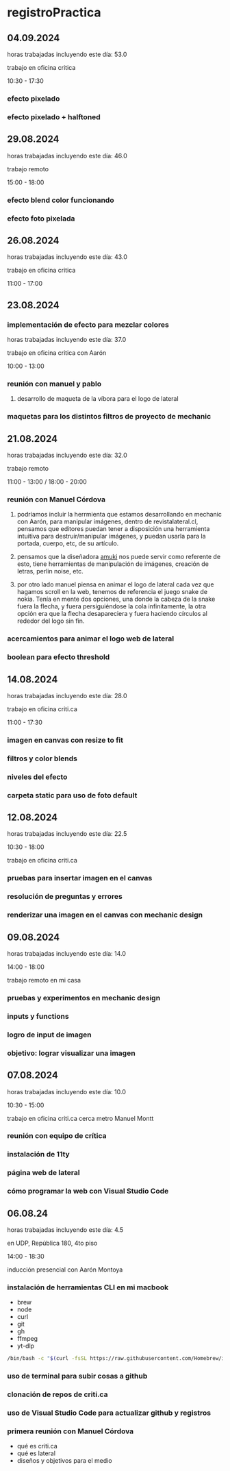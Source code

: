 # registroPractica

## 04.09.2024

horas trabajadas incluyendo este día: 53.0

trabajo en oficina critica

10:30 - 17:30

### efecto pixelado

### efecto pixelado + halftoned

## 29.08.2024

horas trabajadas incluyendo este día: 46.0

trabajo remoto

15:00 - 18:00

### efecto blend color funcionando

### efecto foto pixelada

## 26.08.2024

horas trabajadas incluyendo este día: 43.0

trabajo en oficina critica 

11:00 - 17:00

## 23.08.2024

### implementación de efecto para mezclar colores

horas trabajadas incluyendo este día: 37.0

trabajo en oficina critica con Aarón

10:00 - 13:00

### reunión con manuel y pablo 

1. desarrollo de maqueta de la víbora para el logo de lateral

### maquetas para los distintos filtros de proyecto de mechanic

## 21.08.2024

horas trabajadas incluyendo este día: 32.0

trabajo remoto

11:00 - 13:00 / 18:00 - 20:00

### reunión con Manuel Córdova

1. podríamos incluir la herrmienta que estamos desarrollando en mechanic con Aarón, para manipular imágenes, dentro de revistalateral.cl, pensamos que editores puedan tener a disposición una herramienta intuitiva para destruir/manipular imágenes, y puedan usarla para la portada, cuerpo, etc, de su artículo.

2. pensamos que la diseñadora [amuki](https://amuki.com.ec/amuki-tools/) nos puede servir como referente de esto, tiene herramientas de manipulación de imágenes, creación de letras, perlin noise, etc. 

3. por otro lado manuel piensa en animar el logo de lateral cada vez que hagamos scroll en la web, tenemos de referencia el juego snake de nokia. Tenía en mente dos opciones, una donde la cabeza de la snake fuera la flecha, y fuera persiguiéndose la cola infinitamente, la otra opción era que la flecha desapareciera y fuera haciendo círculos al rededor del logo sin fin.

### acercamientos para animar el logo web de lateral

### boolean para efecto threshold

## 14.08.2024

horas trabajadas incluyendo este día: 28.0

trabajo en oficina criti.ca

11:00 - 17:30

### imagen en canvas con resize to fit

### filtros y color blends

### niveles del efecto

### carpeta static para uso de foto default

## 12.08.2024

horas trabajadas incluyendo este día: 22.5

10:30 - 18:00

trabajo en oficina criti.ca

### pruebas para insertar imagen en el canvas

### resolución de preguntas y errores

### renderizar una imagen en el canvas con mechanic design

## 09.08.2024

horas trabajadas incluyendo este día: 14.0

14:00 - 18:00

trabajo remoto en mi casa

### pruebas y experimentos en mechanic design

### inputs y functions

### logro de input de imagen

### objetivo: lograr visualizar una imagen

## 07.08.2024

horas trabajadas incluyendo este día: 10.0

10:30 - 15:00

trabajo en oficina criti.ca cerca metro Manuel Montt

### reunión con equipo de crítica

### instalación de 11ty

### página web de lateral

### cómo programar la web con Visual Studio Code

## 06.08.24

horas trabajadas incluyendo este día: 4.5

en UDP, República 180, 4to piso

14:00 - 18:30

inducción presencial con Aarón Montoya

### instalación de herramientas CLI en mi macbook

- brew
- node
- curl
- git
- gh
- ffmpeg
- yt-dlp

```sh
/bin/bash -c "$(curl -fsSL https://raw.githubusercontent.com/Homebrew/install/HEAD/install.sh)"
```

### uso de terminal para subir cosas a github

### clonación de repos de criti.ca

### uso de Visual Studio Code para actualizar github y registros

### primera reunión con Manuel Córdova

- qué es criti.ca
- qué es lateral
- diseños y objetivos para el medio
